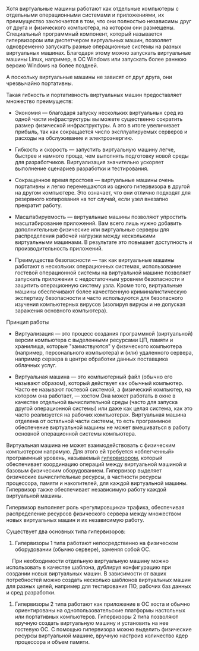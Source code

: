 Хотя виртуальные машины работают как отдельные компьютеры с отдельными операционными системами и приложениями, их преимущество заключается в том, что они полностью независимы друг от друга и физического компьютера, на котором они размещены. Специальный программный компонент, который называется гипервизором или диспетчером виртуальных машин, позволяет одновременно запускать разные операционные системы на разных виртуальных машинах. Благодаря этому можно запускать виртуальные машины Linux, например, в ОС Windows или запускать более раннюю версию Windows на более поздней.

А поскольку виртуальные машины не зависят от друг друга, они чрезвычайно портативны. 

Такая гибкость и портативность виртуальных машин предоставляет множество преимуществ:

-   Экономия — благодаря запуску нескольких виртуальных сред из одной части инфраструктуры вы можете существенно сократить размер физической инфраструктуры. А это в итоге увеличивает прибыль, так как сокращается число эксплуатируемых серверов и расходы на обслуживание и электроэнергию.
    
-   Гибкость и скорость — запустить виртуальную машину легче, быстрее и намного проще, чем выполнять подготовку новой среды для разработчиков. Виртуализация значительно ускоряет выполнение сценариев разработки и тестирования.
    
-   Сокращенное время простоев — виртуальные машины очень портативны и легко перемещаются из одного гипервизора в другой на другом компьютере. Это означает, что они отлично подходят для резервного копирования на тот случай, если узел внезапно прекратит работу.
    
-   Масштабируемость — виртуальные машины позволяют упростить масштабирование приложений. Вам всего лишь нужно добавить дополнительные физические или виртуальные серверы для распределения рабочей нагрузки между несколькими виртуальными машинами. В результате это повышает доступность и производительность приложений.
    
-   Преимущества безопасности — так как виртуальные машины работают в нескольких операционных системах, использование гостевой операционной системы на виртуальной машине позволяет запускать приложения с недостаточным уровнем безопасности и защитить операционную систему узла. Кроме того, виртуальные машины обеспечивают более качественную криминалистическую экспертизу безопасности и часто используются для безопасного изучения компьютерных вирусов (изолируя вирусы и не допуская заражения основного компьютера).
    

Принцип работы

- Виртуализация — это процесс создания программной (виртуальной) версии компьютера с выделенными ресурсами ЦП, памяти и хранилища, которые "заимствуются" у физического компьютера (например, персонального компьютера) и (или) удаленного сервера, например сервера в центре обработки данных поставщика облачных услуг. 

- Виртуальная машина — это компьютерный файл (обычно его называют образом), который действует как обычный компьютер. Часто ее называют гостевой системой, а физический компьютер, на котором она работает, — хостом.Она может работать в окне в качестве отдельной вычислительной среды (часто для запуска другой операционной системы) или даже как целая система, как это часто реализуется на рабочих компьютерах. Виртуальная машина отделена от остальной части системы, то есть программное обеспечение виртуальной машины не может вмешиваться в работу основной операционной системы компьютера.

Виртуальная машина не может взаимодействовать с физическим компьютером напрямую. Для этого ей требуется «облегченный» программный уровень, называемый [гипервизором](https://www.ibm.com/ru-ru/cloud/learn/hypervisors), который обеспечивает координацию операций между виртуальной машиной и базовым физическим оборудованием. Гипервизор выделяет физические вычислительные ресурсы, в частности ресурсы процессора, памяти и накопителей, для каждой виртуальной машины. Гипервизор также обеспечивает независимую работу каждой виртуальной машины.

Гипервизор выполняет роль «регулировщика» трафика, обеспечивая распределение ресурсов физического сервера между множеством новых виртуальных машин и их независимую работу.

Существует два основных типа гипервизоров:

1.  Гипервизоры 1 типа работают непосредственно на физическом оборудовании (обычно сервере), заменяя собой ОС. 
    
    При необходимости отдельную виртуальную машину можно использовать в качестве шаблона, дублируя конфигурацию при создании новых виртуальных машин. В зависимости от ваших потребностей можно создать несколько шаблонов виртуальных машин для разных целей, например для тестирования ПО, рабочих баз данных и сред разработки.

1.  Гипервизоры 2 типа работают как приложение в ОС хоста и обычно ориентированы на однопользовательские платформы настольных или портативных компьютеров. Гипервизоры 2 типа позволяют вручную создать виртуальную машину и установить на нее гостевую ОС. С помощью гипервизора можно выделить физические ресурсы виртуальной машине, вручную настроив количество ядер процессора и объем памяти.